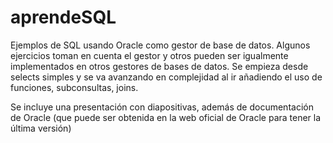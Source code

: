 # aprendeSQL
Ejemplos de SQL usando Oracle como gestor de base de datos. Algunos ejercicios toman en cuenta el gestor y otros pueden ser igualmente implementados en otros gestores de bases de datos.
Se empieza desde selects simples y se va avanzando en complejidad al ir añadiendo el uso de funciones, subconsultas, joins.

Se incluye una presentación con diapositivas, además de documentación de Oracle (que puede ser obtenida en la web oficial de Oracle para tener la última versión)
